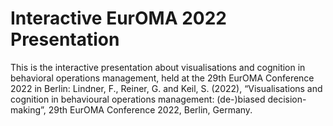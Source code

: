 # Interactive EurOMA 2022 Presentation
This is the interactive presentation about visualisations and cognition in behavioral operations management, held at the 29th EurOMA Conference 2022 in Berlin: Lindner, F., Reiner, G. and Keil, S. (2022), “Visualisations and cognition in behavioural operations management: (de-)biased decision-making”, 29th EurOMA Conference 2022, Berlin, Germany.
